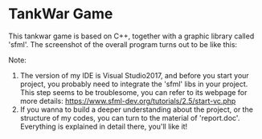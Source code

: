 # TankWar Game
  This tankwar game is based on C++, together with a graphic library called 'sfml'. The screenshot of the overall program turns out to be like this:

<div align=center><src="https://github.com/Kobeyond/TankWar-Game/blob/master/tankwar.png)"/></div>
 

Note:
1. The version of my IDE is Visual Studio2017, and before you start your project, you probably need to integrate the 'sfml' libs in your project. This step seems to be troublesome, you can refer to its webpage for more details: https://www.sfml-dev.org/tutorials/2.5/start-vc.php
2. If you wanna to build a deeper understanding about the project, or the structure of my codes, you can turn to the material of 'report.doc'. Everything is explained in detail there, you'll like it! 
